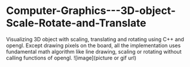 # Computer-Graphics---3D-object-Scale-Rotate-and-Translate

Visualizing 3D object with scaling, translating and rotating using C++ and opengl.
Except drawing pixels on the board, all the implementation uses fundamental math algorithm like line drawing, scaling or rotating without calling functions of opengl.
![image](picture or gif url)
